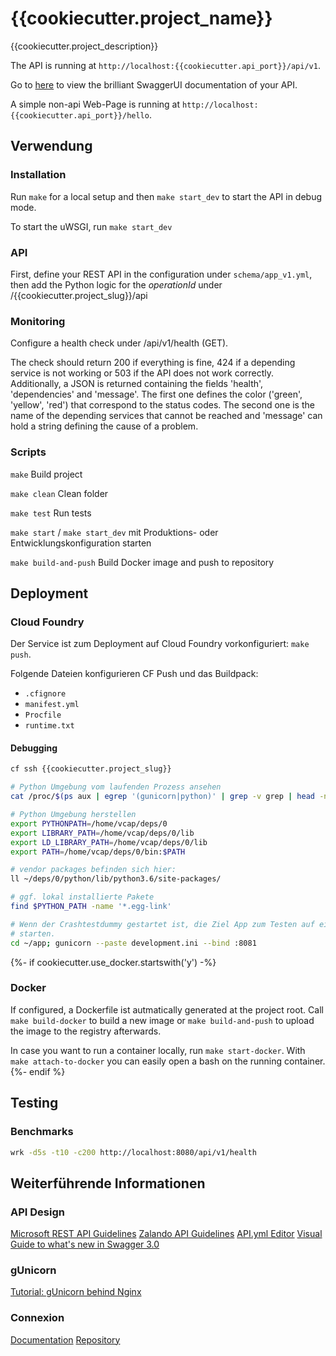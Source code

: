 # {{cookiecutter.project_name}}

{{cookiecutter.project_description}}

The API is running at ```http://localhost:{{cookiecutter.api_port}}/api/v1```.

Go to [here](http://localhost:8080/api/v1/ui) to view the brilliant SwaggerUI documentation of your API.

A simple non-api Web-Page is running at ```http://localhost:{{cookiecutter.api_port}}/hello```.


## Verwendung

### Installation

Run ```make``` for a local setup and then ```make start_dev``` to start the API in debug mode.

To start the uWSGI, run ```make start_dev```

### API

First, define your REST API in the configuration under ```schema/app_v1.yml```, 
then add the Python logic for the *operationId* under /{{cookiecutter.project_slug}}/api

### Monitoring

Configure a health check under /api/v1/health (GET).

The check should return 200 if everything is fine, 424 if a depending service is not working or 503 if the API does not work correctly.
Additionally, a JSON is returned containing the fields 'health', 'dependencies' and 'message'. The first one defines the color ('green', 'yellow', 'red') that
correspond to the status codes. The second one is the name of the depending services that cannot be reached and 'message'
can hold a string defining the cause of a problem.

### Scripts
`make` Build project

`make clean` Clean folder

`make test` Run tests

`make start` / `make start_dev` mit Produktions- oder Entwicklungskonfiguration starten

`make build-and-push` Build Docker image and push to repository


## Deployment

### Cloud Foundry

Der Service ist zum Deployment auf Cloud Foundry vorkonfiguriert: `make push`. 

Folgende Dateien konfigurieren CF Push und das Buildpack:
 * `.cfignore`
 * `manifest.yml`
 * `Procfile`
 * `runtime.txt`

#### Debugging

```bash
cf ssh {{cookiecutter.project_slug}}
```

```bash
# Python Umgebung vom laufenden Prozess ansehen
cat /proc/$(ps aux | egrep '(gunicorn|python)' | grep -v grep | head -n1 | awk '{ print $2 }')/environ | tr '\0' '\n'

# Python Umgebung herstellen
export PYTHONPATH=/home/vcap/deps/0
export LIBRARY_PATH=/home/vcap/deps/0/lib
export LD_LIBRARY_PATH=/home/vcap/deps/0/lib
export PATH=/home/vcap/deps/0/bin:$PATH

# vendor packages befinden sich hier:
ll ~/deps/0/python/lib/python3.6/site-packages/

# ggf. lokal installierte Pakete
find $PYTHON_PATH -name '*.egg-link'

# Wenn der Crashtestdummy gestartet ist, die Ziel App zum Testen auf einem Port != $PORT
# starten.
cd ~/app; gunicorn --paste development.ini --bind :8081
```

{%- if cookiecutter.use_docker.startswith('y') -%}
### Docker

If configured, a Dockerfile ist autmatically generated at the project root. Call ``make build-docker`` to build a new image or 
``make build-and-push`` to upload the image to the registry afterwards. 

In case you want to run a container locally, run ``make start-docker``. With ``make attach-to-docker`` you can easily open a bash
on the running container.
{%- endif %}


## Testing

### Benchmarks

```sh
wrk -d5s -t10 -c200 http://localhost:8080/api/v1/health
```

## Weiterführende Informationen

### API Design
[Microsoft REST API Guidelines](https://github.com/Microsoft/api-guidelines/blob/master/Guidelines.md)
[Zalando API Guidelines](https://zalando.github.io/restful-api-guidelines/)
[API.yml Editor](http://editor.swagger.io/#/)
[Visual Guide to what's new in Swagger 3.0](https://blog.readme.io/an-example-filled-guide-to-swagger-3-2/)

### gUnicorn
[Tutorial: gUnicorn behind Nginx](https://www.digitalocean.com/community/tutorials/how-to-deploy-python-wsgi-apps-using-gunicorn-http-server-behind-nginx)

### Connexion
[Documentation](https://connexion.readthedocs.io/en/latest/)
[Repository](https://github.com/zalando/connexion)

